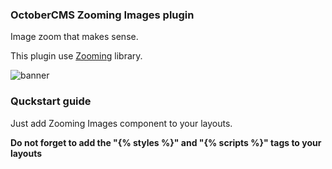 ### OctoberCMS Zooming Images plugin

Image zoom that makes sense.

This plugin use [Zooming](https://github.com/kingdido999/zooming) library.

![banner]()

### Quckstart guide

Just add Zooming Images component to your layouts.

**Do not forget to add the "{% styles %}" and "{% scripts %}" tags to your layouts**